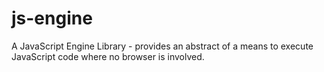 js-engine
=========

A JavaScript Engine Library - provides an abstract of a means to execute JavaScript code where no browser is involved.
